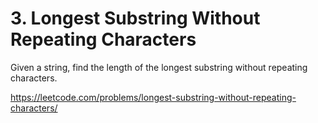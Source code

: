 # 3. Longest Substring Without Repeating Characters

Given a string, find the length of the longest substring without repeating characters.

<https://leetcode.com/problems/longest-substring-without-repeating-characters/>
